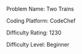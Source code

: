 Problem Name: Two Trains

Coding Platform: CodeChef

Difficulty Rating: 1230

Difficulty Level: Beginner
